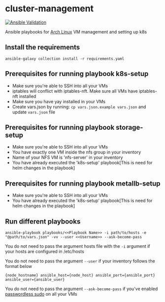 # cluster-management
[![Ansible Validation](https://github.com/Naman1997/cluster-management/actions/workflows/main.yml/badge.svg)](https://github.com/Naman1997/cluster-management/actions/workflows/main.yml)

Ansible playbooks for [Arch Linux](https://archlinux.org/) VM management and setting up k8s

## Install the requirements
```
ansible-galaxy collection install -r requirements.yaml
```

## Prerequisites for running playbook k8s-setup
- Make sure you're able to SSH into all your VMs
- iptables will conflict with iptables-nft. Make sure all VMs have iptables-nft installed
- Make sure you have yay installed in your VMs
- Create vars.json by running: `cp vars.json.example vars.json` and update `vars.json` file

## Prerequisites for running playbook storage-setup
- Make sure you're able to SSH into all your VMs
- You have exactly one VM inside the nfs group in your inventory
- Name of your NFS VM is 'nfs-server' in your inventory
- You have already executed the 'k8s-setup' playbook[This is need for helm changes in the playbook]

## Prerequisites for running playbook metallb-setup
- Make sure you're able to SSH into all your VMs
- You have already executed the 'k8s-setup' playbook[This is need for helm changes in the playbook]

## Run different playbooks
```
ansible-playbook playbooks/<<Playbook Name>> -i path/to/hosts -e "@path/to/vars.json" -vv --user <<Username>> --ask-become-pass
```

You do not need to pass the argument hosts file with the `-i` argument if your hosts are configured in /etc/hosts

You do not need to pass the argument `--user` if your inventory follows the format below

```
{node_hostname} ansible_host={node_host} ansible_port={ansible_port} ansible_user={ansible_user}
```

You do not need to pass the argument `--ask-become-pass` if you've enabled [passwordless sudo](https://serverfault.com/a/160587) on all your VMs
